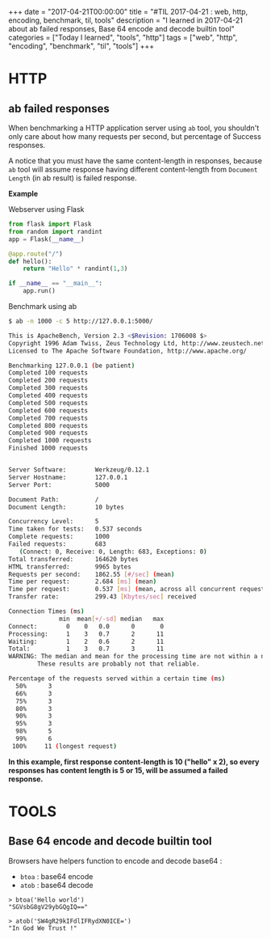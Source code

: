+++
date = "2017-04-21T00:00:00"
title = "#TIL 2017-04-21 : web, http, encoding, benchmark, til, tools"
description = "I learned in 2017-04-21 about ab failed responses, Base 64 encode and decode builtin tool"
categories = ["Today I learned", "tools", "http"]
tags = ["web", "http", "encoding", "benchmark", "til", "tools"]
+++


# HTTP

## ab failed responses

When benchmarking a HTTP application server using `ab` tool, you shouldn't only care about how many requests per second, but percentage of Success responses.

A notice that you must have the same content-length in responses, because `ab` tool will assume response having different content-length from `Document Length` (in ab result) is failed response.

**Example**

Webserver using Flask

```python
from flask import Flask
from random import randint
app = Flask(__name__)

@app.route("/")
def hello():
    return "Hello" * randint(1,3)

if __name__ == "__main__":
    app.run()
```

Benchmark using ab

```bash
$ ab -n 1000 -c 5 http://127.0.0.1:5000/

This is ApacheBench, Version 2.3 <$Revision: 1706008 $>
Copyright 1996 Adam Twiss, Zeus Technology Ltd, http://www.zeustech.net/
Licensed to The Apache Software Foundation, http://www.apache.org/

Benchmarking 127.0.0.1 (be patient)
Completed 100 requests
Completed 200 requests
Completed 300 requests
Completed 400 requests
Completed 500 requests
Completed 600 requests
Completed 700 requests
Completed 800 requests
Completed 900 requests
Completed 1000 requests
Finished 1000 requests


Server Software:        Werkzeug/0.12.1
Server Hostname:        127.0.0.1
Server Port:            5000

Document Path:          /
Document Length:        10 bytes

Concurrency Level:      5
Time taken for tests:   0.537 seconds
Complete requests:      1000
Failed requests:        683
   (Connect: 0, Receive: 0, Length: 683, Exceptions: 0)
Total transferred:      164620 bytes
HTML transferred:       9965 bytes
Requests per second:    1862.55 [#/sec] (mean)
Time per request:       2.684 [ms] (mean)
Time per request:       0.537 [ms] (mean, across all concurrent requests)
Transfer rate:          299.43 [Kbytes/sec] received

Connection Times (ms)
              min  mean[+/-sd] median   max
Connect:        0    0   0.0      0       0
Processing:     1    3   0.7      2      11
Waiting:        1    2   0.6      2      11
Total:          1    3   0.7      3      11
WARNING: The median and mean for the processing time are not within a normal deviation
        These results are probably not that reliable.

Percentage of the requests served within a certain time (ms)
  50%      3
  66%      3
  75%      3
  80%      3
  90%      3
  95%      3
  98%      5
  99%      6
 100%     11 (longest request)
```

**In this example, first response content-length is 10 ("hello" x 2), so every responses has content length is 5 or 15, will be assumed a failed response.**

# TOOLS

## Base 64 encode and decode builtin tool

Browsers have helpers function to encode and decode base64 :

- `btoa` : base64 encode
- `atob` : base64 decode

```
> btoa('Hello world')
"SGVsbG8gV29ybGQgIQ=="

> atob('SW4gR29kIFdlIFRydXN0ICE=')
"In God We Trust !"
```
